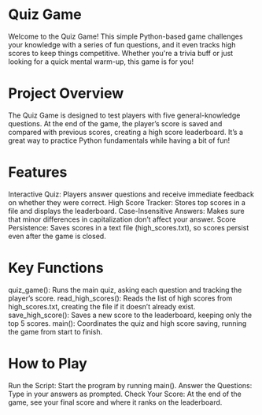 # Quiz Game 
Welcome to the Quiz Game! This simple Python-based game challenges your knowledge with a series of fun questions, and it even tracks high scores to keep things competitive. Whether you're a trivia buff or just looking for a quick mental warm-up, this game is for you!

# Project Overview
The Quiz Game is designed to test players with five general-knowledge questions. At the end of the game, the player’s score is saved and compared with previous scores, creating a high score leaderboard. It’s a great way to practice Python fundamentals while having a bit of fun!

# Features 
Interactive Quiz: Players answer questions and receive immediate feedback on whether they were correct.
High Score Tracker: Stores top scores in a file and displays the leaderboard.
Case-Insensitive Answers: Makes sure that minor differences in capitalization don’t affect your answer.
Score Persistence: Saves scores in a text file (high_scores.txt), so scores persist even after the game is closed.

# Key Functions 
quiz_game(): Runs the main quiz, asking each question and tracking the player’s score.
read_high_scores(): Reads the list of high scores from high_scores.txt, creating the file if it doesn’t already exist.
save_high_score(): Saves a new score to the leaderboard, keeping only the top 5 scores.
main(): Coordinates the quiz and high score saving, running the game from start to finish.

# How to Play 
Run the Script: Start the program by running main().
Answer the Questions: Type in your answers as prompted.
Check Your Score: At the end of the game, see your final score and where it ranks on the leaderboard.
